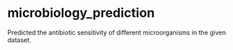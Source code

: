 # microbiology_prediction
Predicted the antibiotic sensitivity of different microorganisms in the given dataset. 
